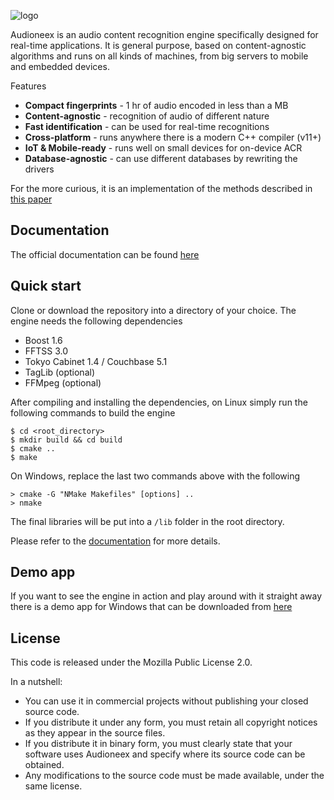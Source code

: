 
![logo](https://www.audioneex.com/wp-content/uploads/2019/05/logo_280.png)

Audioneex is an audio content recognition engine specifically designed
for real-time applications. It is general purpose, based on content-agnostic
algorithms and runs on all kinds of machines, from big servers to mobile and 
embedded devices.

Features

- **Compact fingerprints** - 1 hr of audio encoded in less than a MB
- **Content-agnostic** - recognition of audio of different nature
- **Fast identification** - can be used for real-time recognitions
- **Cross-platform** - runs anywhere there is a modern C++ compiler (v11+)
- **IoT & Mobile-ready** - runs well on small devices for on-device ACR
- **Database-agnostic** - can use different databases by rewriting the drivers

For the more curious, it is an implementation of the methods described
in [this paper](https://www.dropbox.com/s/0qvfq2o53uudaqx/agramaglia_acr_paper_2014.pdf)


## Documentation

The official documentation can be found [here](https://audioneex.readthedocs.io)


## Quick start

Clone or download the repository into a directory of your choice. The engine 
needs the following dependencies

- Boost 1.6
- FFTSS 3.0
- Tokyo Cabinet 1.4 / Couchbase 5.1
- TagLib  (optional)
- FFMpeg  (optional)

After compiling and installing the dependencies, on Linux simply run the 
following commands to build the engine

    $ cd <root_directory>
    $ mkdir build && cd build
    $ cmake ..
    $ make

On Windows, replace the last two commands above with the following

    > cmake -G "NMake Makefiles" [options] ..
    > nmake

The final libraries will be put into a `/lib` folder in the root directory.

Please refer to the [documentation](https://audioneex.readthedocs.io) for more 
details.


## Demo app

If you want to see the engine in action and play around with it straight away
there is a demo app for Windows that can be downloaded from [here](https://www.audioneex.com/downloads/)


## License

This code is released under the Mozilla Public License 2.0.

In a nutshell:

- You can use it in commercial projects without publishing your closed source code.
- If you distribute it under any form, you must retain all copyright notices 
  as they appear in the source files.
- If you distribute it in binary form, you must clearly state that your software 
  uses Audioneex and specify where its source code can be obtained.
- Any modifications to the source code must be made available, under the same license.

